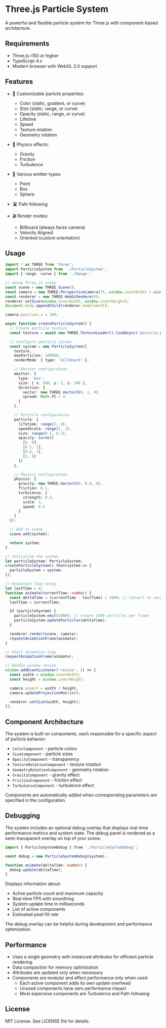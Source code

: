 # Three.js Particle System

A powerful and flexible particle system for Three.js with component-based architecture.

## Requirements

- Three.js r150 or higher
- TypeScript 4.x
- Modern browser with WebGL 2.0 support

## Features

- 🎨 Customizable particle properties:
  - Color (static, gradient, or curve)
  - Size (static, range, or curve)
  - Opacity (static, range, or curve)
  - Lifetime
  - Speed
  - Texture rotation
  - Geometry rotation

- 🌈 Physics effects:
  - Gravity
  - Friction
  - Turbulence

- 🎯 Various emitter types:
  - Point
  - Box
  - Sphere

- 🛣️ Path following

- 🎬 Render modes:
  - Billboard (always faces camera)
  - Velocity Aligned
  - Oriented (custom orientation)

## Usage

```typescript
import * as THREE from 'three';
import ParticleSystem from './ParticleSystem';
import { range, curve } from './Range';

// Setup Three.js scene
const scene = new THREE.Scene();
const camera = new THREE.PerspectiveCamera(75, window.innerWidth / window.innerHeight, 0.1, 1000);
const renderer = new THREE.WebGLRenderer();
renderer.setSize(window.innerWidth, window.innerHeight);
document.body.appendChild(renderer.domElement);

camera.position.z = 100;

async function createParticleSystem() {
  // Create particle texture
  const texture = await new THREE.TextureLoader().loadAsync('particle.png');

  // Configure particle system
  const system = new ParticleSystem({
    texture,
    maxParticles: 100000,
    renderMode: { type: 'billboard' },

    // Emitter configuration
    emitter: {
      type: 'box',
      size: { x: 100, y: 1, z: 100 },
      direction: {
        vector: new THREE.Vector3(0, 1, 0),
        spread: Math.PI / 4
      }
    },

    // Particle configuration
    particle: {
      lifetime: range(2, 4),
      speedScale: range(1, 2),
      size: range(0.2, 0.1),
      opacity: curve([
        [0, 0],
        [0.2, 1],
        [0.8, 1],
        [1, 0]
      ])
    },

    // Physics configuration
    physics: {
      gravity: new THREE.Vector3(0, 0.8, 0),
      friction: 0.1,
      turbulence: {
        strength: 0.2,
        scale: 1,
        speed: 0.5
      }
    }
  });

  // Add to scene
  scene.add(system);

  return system;
}

// Initialize the system
let particleSystem: ParticleSystem;
createParticleSystem().then(system => {
  particleSystem = system;
});

// Animation loop setup
let lastTime = 0;
function animate(currentTime: number) {
  const deltaTime = (currentTime - lastTime) / 1000; // Convert to seconds
  lastTime = currentTime;

  if (particleSystem) {
    particleSystem.emit(1000); // create 1000 particles per frame
    particleSystem.updateParticles(deltaTime);
  }

  renderer.render(scene, camera);
  requestAnimationFrame(animate);
}

// Start animation loop
requestAnimationFrame(animate);

// Handle window resize
window.addEventListener('resize', () => {
  const width = window.innerWidth;
  const height = window.innerHeight;

  camera.aspect = width / height;
  camera.updateProjectionMatrix();

  renderer.setSize(width, height);
});
```

## Component Architecture

The system is built on components, each responsible for a specific aspect of particle behavior:

- `ColorComponent` - particle colors
- `SizeComponent` - particle sizes
- `OpacityComponent` - transparency
- `TextureRotationComponent` - texture rotation
- `GeometryRotationComponent` - geometry rotation
- `GravityComponent` - gravity effect
- `FrictionComponent` - friction effect
- `TurbulenceComponent` - turbulence effect

Components are automatically added when corresponding parameters are specified in the configuration.

## Debugging

The system includes an optional debug overlay that displays real-time performance metrics and system state. The debug panel is rendered as a semi-transparent overlay on top of your scene.

```typescript
import { ParticleSystemDebug } from './ParticleSystemDebug';

const debug = new ParticleSystemDebug(system);

function animate(deltaTime: number) {
  debug.update(deltaTime);
}
```

Displays information about:
- Active particle count and maximum capacity
- Real-time FPS with smoothing
- System update time in milliseconds
- List of active components
- Estimated pixel fill rate

The debug overlay can be helpful during development and performance optimization.

## Performance

- Uses a single geometry with instanced attributes for efficient particle rendering
- Data compaction for memory optimization
- Attributes are updated only when necessary
- Components are modular and affect performance only when used:
  - Each active component adds its own update overhead
  - Unused components have zero performance impact
  - Most expensive components are Turbulence and Path following

## License

MIT License. See LICENSE file for details.